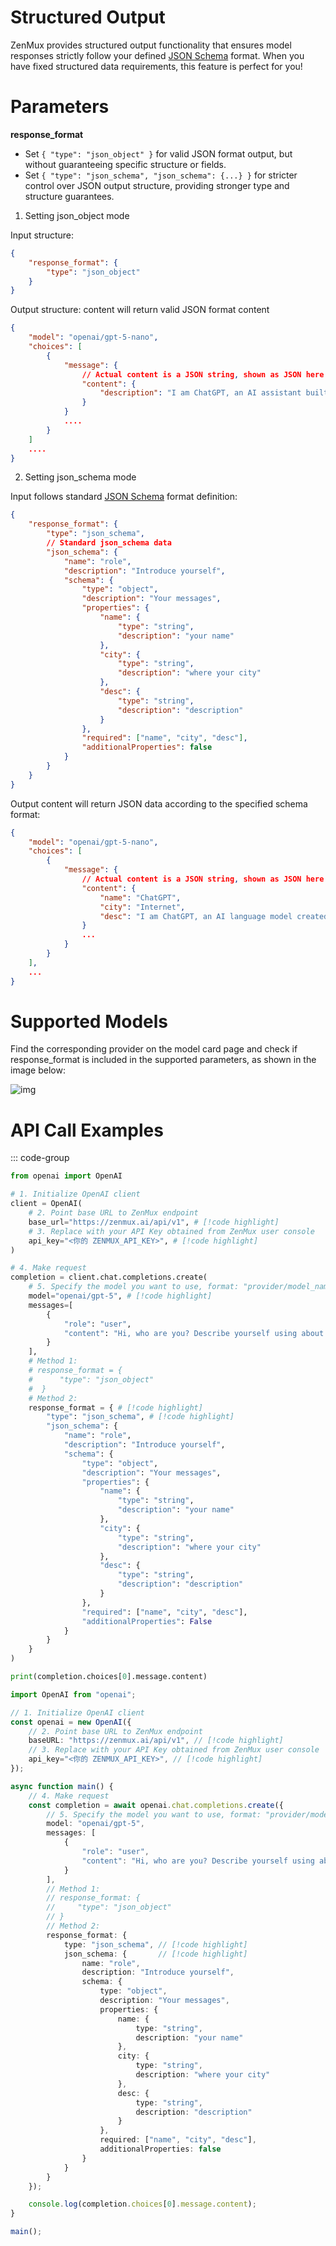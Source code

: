 # Structured Output
ZenMux provides structured output functionality that ensures model responses strictly follow your defined [JSON Schema](https://json-schema.org/) format.
When you have fixed structured data requirements, this feature is perfect for you!

# Parameters
**response_format**
- Set `{ "type": "json_object" }` for valid JSON format output, but without guaranteeing specific structure or fields.
- Set `{ "type": "json_schema", "json_schema": {...} }` for stricter control over JSON output structure, providing stronger type and structure guarantees.

1. Setting json_object mode

Input structure:
```json
{
    "response_format": {
        "type": "json_object"
    }
}
```
Output structure: content will return valid JSON format content
```json
{
    "model": "openai/gpt-5-nano",
    "choices": [
        {
            "message": {
                // Actual content is a JSON string, shown as JSON here for readability
                "content": {
                    "description": "I am ChatGPT, an AI assistant built by OpenAI. I help answer questions, brainstorm ideas, draft text, explain concepts, debug code, and learn topics. I use patterns from training data to generate helpful, clear responses while recognizing limits and inviting follow-up questions. I adapt tone and detail to your needs."
                }
            }
            ....
        }
    ]
    ....
}
```

2. Setting json_schema mode

Input follows standard [JSON Schema](https://json-schema.org/) format definition:
```json
{
    "response_format": {
        "type": "json_schema",
        // Standard json_schema data
        "json_schema": {
            "name": "role",
            "description": "Introduce yourself",
            "schema": {
                "type": "object",
                "description": "Your messages",
                "properties": {
                    "name": {
                        "type": "string",
                        "description": "your name"
                    },
                    "city": {
                        "type": "string",
                        "description": "where your city"
                    },
                    "desc": {
                        "type": "string",
                        "description": "description"
                    }
                },
                "required": ["name", "city", "desc"],
                "additionalProperties": false
            }
        }
    }
}
```
Output content will return JSON data according to the specified schema format:
```json
{
    "model": "openai/gpt-5-nano",
    "choices": [
        {
            "message": {
                // Actual content is a JSON string, shown as JSON here for readability
                "content": {
                    "name": "ChatGPT",
                    "city": "Internet",
                    "desc": "I am ChatGPT, an AI language model created by OpenAI. I help with questions, ideas, writing, and problem-solving. I learn from patterns in text and aim to be helpful, accurate, and respectful. I don't have personal experiences, but I strive to understand your needs and respond clearly and kindly today."
                }
                ...
            }
        }
    ],
    ...
}
```

# Supported Models

Find the corresponding provider on the model card page and check if response_format is included in the supported parameters, as shown in the image below:

![img](https://github-production-user-asset-6210df.s3.amazonaws.com/20706012/480308753-96820a8f-5e82-4dee-bcf3-e3ef5940af8f.png?X-Amz-Algorithm=AWS4-HMAC-SHA256&X-Amz-Credential=AKIAVCODYLSA53PQK4ZA%2F20250821%2Fus-east-1%2Fs3%2Faws4_request&X-Amz-Date=20250821T033651Z&X-Amz-Expires=300&X-Amz-Signature=d399221580848ee73df01cf6c3552ad216d9daaa72bd7cc652da7d0cbfb296df&X-Amz-SignedHeaders=host)

# API Call Examples

::: code-group
```python [Python]
from openai import OpenAI

# 1. Initialize OpenAI client
client = OpenAI(
    # 2. Point base URL to ZenMux endpoint
    base_url="https://zenmux.ai/api/v1", # [!code highlight]
    # 3. Replace with your API Key obtained from ZenMux user console
    api_key="<你的 ZENMUX_API_KEY>", # [!code highlight]
)

# 4. Make request
completion = client.chat.completions.create(
    # 5. Specify the model you want to use, format: "provider/model_name"
    model="openai/gpt-5", # [!code highlight]
    messages=[
        {
            "role": "user",
            "content": "Hi, who are you? Describe yourself using about 50 words. Use JSON response format?" # [!code highlight]
        }
    ],
    # Method 1:
    # response_format = {
    #      "type": "json_object"
    #  }
    # Method 2:
    response_format = { # [!code highlight]
        "type": "json_schema", # [!code highlight]
        "json_schema": {
            "name": "role",
            "description": "Introduce yourself",
            "schema": {
                "type": "object",
                "description": "Your messages",
                "properties": {
                    "name": {
                        "type": "string",
                        "description": "your name"
                    },
                    "city": {
                        "type": "string",
                        "description": "where your city"
                    },
                    "desc": {
                        "type": "string",
                        "description": "description"
                    }
                },
                "required": ["name", "city", "desc"],
                "additionalProperties": False
            }
        }
    }
)

print(completion.choices[0].message.content)
```
```ts [TypeScript]
import OpenAI from "openai";

// 1. Initialize OpenAI client
const openai = new OpenAI({
    // 2. Point base URL to ZenMux endpoint
    baseURL: "https://zenmux.ai/api/v1", // [!code highlight]
    // 3. Replace with your API Key obtained from ZenMux user console
    api_key="<你的 ZENMUX_API_KEY>", // [!code highlight]
});

async function main() {
    // 4. Make request
    const completion = await openai.chat.completions.create({
        // 5. Specify the model you want to use, format: "provider/model_name"
        model: "openai/gpt-5",
        messages: [
            {
                "role": "user",
                "content": "Hi, who are you? Describe yourself using about 50 words. Use JSON response format?"
            }
        ],
        // Method 1:
        // response_format: {
        //     "type": "json_object"
        // }
        // Method 2:
        response_format: {
            type: "json_schema", // [!code highlight]
            json_schema: {       // [!code highlight]
                name: "role",
                description: "Introduce yourself",
                schema: {
                    type: "object",
                    description: "Your messages",
                    properties: {
                        name: {
                            type: "string",
                            description: "your name"
                        },
                        city: {
                            type: "string",
                            description: "where your city"
                        },
                        desc: {
                            type: "string",
                            description: "description"
                        }
                    },
                    required: ["name", "city", "desc"],
                    additionalProperties: false
                }
            }
        }
    });

    console.log(completion.choices[0].message.content);
}

main();
```